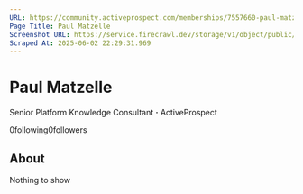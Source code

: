 ```yaml
---
URL: https://community.activeprospect.com/memberships/7557660-paul-matzelle
Page Title: Paul Matzelle
Screenshot URL: https://service.firecrawl.dev/storage/v1/object/public/media/screenshot-fa971aad-c159-4797-8370-9de5f69b502a.png
Scraped At: 2025-06-02 22:29:31.969
---
```



# Paul Matzelle

Senior Platform Knowledge Consultant **·** ActiveProspect

0following0followers

## About

Nothing to show
